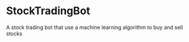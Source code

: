# StockTradingBot

A stock trading bot that use a machine learning algorithm to buy and sell stocks
